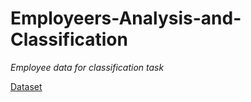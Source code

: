 # Employeers-Analysis-and-Classification

*Employee data for classification task*

[Dataset](https://www.kaggle.com/datasets/tawfikelmetwally/employee-dataset?datasetId=3707753)
